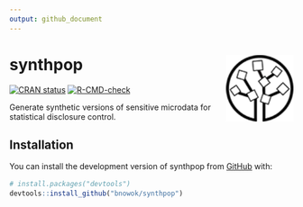 ```yaml
---
output: github_document
---
```


<!-- README.md is generated from README.Rmd. Please edit that file -->



# synthpop <img src="man/figures/synthpop.png" align="right" alt="synthpop logo" width="120" />

<!-- badges: start -->
[![CRAN status](https://www.r-pkg.org/badges/version/synthpop)](https://CRAN.R-project.org/package=synthpop)
[![R-CMD-check](https://github.com/florianm/synthpop/actions/workflows/R-CMD-check.yaml/badge.svg)](https://github.com/florianm/synthpop/actions/workflows/R-CMD-check.yaml)
<!-- badges: end -->

Generate synthetic versions of sensitive microdata for statistical disclosure control.

## Installation

You can install the development version of synthpop from [GitHub](https://github.com/) with:

``` r
# install.packages("devtools")
devtools::install_github("bnowok/synthpop")
```
